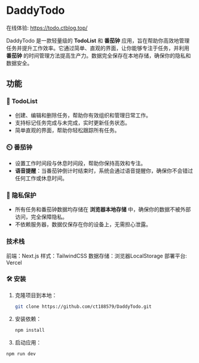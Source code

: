 # DaddyTodo
在线体验: https://todo.ctblog.top/

DaddyTodo 是一款轻量级的 **TodoList** 和 **番茄钟** 应用，旨在帮助你高效地管理任务并提升工作效率。它通过简单、直观的界面，让你能够专注于任务，并利用 **番茄钟** 的时间管理方法提高生产力。数据完全保存在本地存储，确保你的隐私和数据安全。

## 功能

### 📝 **TodoList**  
- 创建、编辑和删除任务，帮助你有效组织和管理日常工作。
- 支持标记任务完成与未完成，实时更新任务状态。
- 简单直观的界面，帮助你轻松跟踪所有任务。

### ⏲️ **番茄钟**  
- 设置工作时间段与休息时间段，帮助你保持高效和专注。
- **语音提醒**：当番茄钟倒计时结束时，系统会通过语音提醒你，确保你不会错过任何工作或休息时间。

### 🔐 **隐私保护**  
- 所有任务和番茄钟数据均存储在 **浏览器本地存储** 中，确保你的数据不被外部访问，完全保障隐私。
- 不依赖服务器，数据仅保存在你的设备上，无需担心泄露。

### 技术栈
前端：Next.js
样式：TailwindCSS
数据存储：浏览器LocalStorage
部署平台: Vercel

### 🛠️ 安装

1. 克隆项目到本地：

   ```bash
   git clone https://github.com/ct188579/DaddyTodo.git
   
2. 安装依赖：

    ```bash
    npm install
    
3. 启动应用：

  ```bash
  npm run dev
